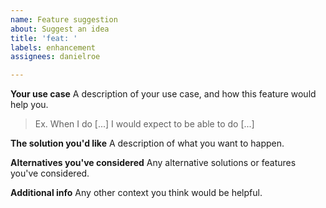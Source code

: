 ```yaml
---
name: Feature suggestion
about: Suggest an idea
title: 'feat: '
labels: enhancement
assignees: danielroe

---
```


**Your use case**
A description of your use case, and how this feature would help you.
> Ex. When I do [...] I would expect to be able to do [...]

**The solution you'd like**
A description of what you want to happen.

**Alternatives you've considered**
Any alternative solutions or features you've considered.

**Additional info**
Any other context you think would be helpful.
